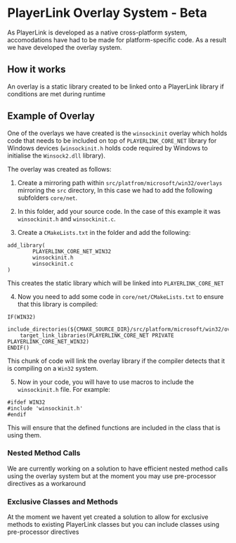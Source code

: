 # PlayerLink Overlay System - Beta
As PlayerLink is developed as a native cross-platform system, accomodations have had to be made for platform-specific code. As a result we have developed the overlay system.

## How it works
An overlay is a static library created to be linked onto a PlayerLink library if conditions are met during runtime

## Example of Overlay
One of the overlays we have created is the `winsockinit` overlay which holds code that needs to be included on top of `PLAYERLINK_CORE_NET` library for Windows devices (`winsockinit.h` holds code required by Windows to initialise the `Winsock2.dll` library).

The overlay was created as follows:

1. Create a mirroring path within `src/platfrom/microsoft/win32/overlays` mirroring the `src` directory, In this case we had to add the following subfolders `core/net`. 

2. In this folder, add your source code. In the case of this example it was `winsockinit.h` and `winsockinit.c`.

3. Create a `CMakeLists.txt` in the folder and add the following:
```
add_library(
        PLAYERLINK_CORE_NET_WIN32
        winsockinit.h
        winsockinit.c
)
```
This creates the static library which will be linked into `PLAYERLINK_CORE_NET`

4. Now you need to add some code in `core/net/CMakeLists.txt` to ensure that this library is compiled:
```
IF(WIN32)
    include_directories(${CMAKE_SOURCE_DIR}/src/platform/microsoft/win32/overlays/core/net/)
    target_link_libraries(PLAYERLINK_CORE_NET PRIVATE PLAYERLINK_CORE_NET_WIN32)
ENDIF()
```
This chunk of code will link the overlay library if the compiler detects that it is compiling on a `Win32` system.

5. Now in your code, you will have to use macros to include the `winsockinit.h` file. For example:
```
#ifdef WIN32
#include 'winsockinit.h'
#endif
``` 
This will ensure that the defined functions are included in the class that is using them.

### Nested Method Calls
We are currently working on a solution to have efficient nested method calls using the overlay system but at the moment you may use pre-processor directives as a workaround
### Exclusive Classes and Methods
At the moment we havent yet created a solution to allow for exclusive methods to existing PlayerLink classes but you can include classes using pre-processor directives